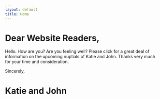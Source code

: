 ```yaml
---
layout: default
title: Home
---
```


# Dear Website Readers,
Hello. How are you? Are you feeling well? Please click for a great deal of information on the upcoming nuptials of Katie and John. Thanks very much for your time and consideration.

Sincerely,
# Katie and John

